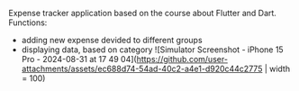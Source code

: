 Expense tracker application based on the course about Flutter and Dart.
Functions:
- adding new expense devided to different groups
- displaying data, based on category
![Simulator Screenshot - iPhone 15 Pro - 2024-08-31 at 17 49 04](https://github.com/user-attachments/assets/ec688d74-54ad-40c2-a4e1-d920c44c2775 | width = 100)
